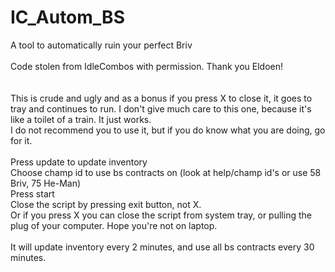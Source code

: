 # IC_Autom_BS
 A tool to automatically ruin your perfect Briv</br>
</br>
Code stolen from IdleCombos with permission. Thank you Eldoen!</br>
</br>
</br>
This is crude and ugly and as a bonus if you press X to close it, it goes to tray and continues to run. I don't give much care to this one, because it's like a toilet of a train. It just works.</br>
I do not recommend you to use it, but if you do know what you are doing, go for it.</br>
</br>
Press update to update inventory</br>
Choose champ id to use bs contracts on (look at help/champ id's or use 58 Briv, 75 He-Man)</br>
Press start</br>
Close the script by pressing exit button, not X.</br>
Or if you press X you can close the script from system tray, or pulling the plug of your computer. Hope you're not on laptop.</br>
</br>
It will update inventory every 2 minutes, and use all bs contracts every 30 minutes.</br>

